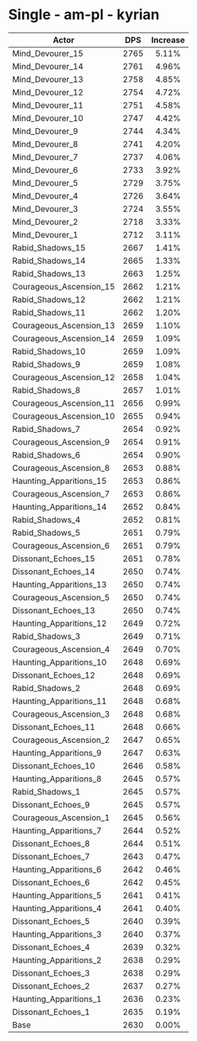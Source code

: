 # Single - am-pl - kyrian
| Actor | DPS | Increase |
|---|:---:|:---:|
|Mind_Devourer_15|2765|5.11%|
|Mind_Devourer_14|2761|4.96%|
|Mind_Devourer_13|2758|4.85%|
|Mind_Devourer_12|2754|4.72%|
|Mind_Devourer_11|2751|4.58%|
|Mind_Devourer_10|2747|4.42%|
|Mind_Devourer_9|2744|4.34%|
|Mind_Devourer_8|2741|4.20%|
|Mind_Devourer_7|2737|4.06%|
|Mind_Devourer_6|2733|3.92%|
|Mind_Devourer_5|2729|3.75%|
|Mind_Devourer_4|2726|3.64%|
|Mind_Devourer_3|2724|3.55%|
|Mind_Devourer_2|2718|3.33%|
|Mind_Devourer_1|2712|3.11%|
|Rabid_Shadows_15|2667|1.41%|
|Rabid_Shadows_14|2665|1.33%|
|Rabid_Shadows_13|2663|1.25%|
|Courageous_Ascension_15|2662|1.21%|
|Rabid_Shadows_12|2662|1.21%|
|Rabid_Shadows_11|2662|1.20%|
|Courageous_Ascension_13|2659|1.10%|
|Courageous_Ascension_14|2659|1.09%|
|Rabid_Shadows_10|2659|1.09%|
|Rabid_Shadows_9|2659|1.08%|
|Courageous_Ascension_12|2658|1.04%|
|Rabid_Shadows_8|2657|1.01%|
|Courageous_Ascension_11|2656|0.99%|
|Courageous_Ascension_10|2655|0.94%|
|Rabid_Shadows_7|2654|0.92%|
|Courageous_Ascension_9|2654|0.91%|
|Rabid_Shadows_6|2654|0.90%|
|Courageous_Ascension_8|2653|0.88%|
|Haunting_Apparitions_15|2653|0.86%|
|Courageous_Ascension_7|2653|0.86%|
|Haunting_Apparitions_14|2652|0.84%|
|Rabid_Shadows_4|2652|0.81%|
|Rabid_Shadows_5|2651|0.79%|
|Courageous_Ascension_6|2651|0.79%|
|Dissonant_Echoes_15|2651|0.78%|
|Dissonant_Echoes_14|2650|0.74%|
|Haunting_Apparitions_13|2650|0.74%|
|Courageous_Ascension_5|2650|0.74%|
|Dissonant_Echoes_13|2650|0.74%|
|Haunting_Apparitions_12|2649|0.72%|
|Rabid_Shadows_3|2649|0.71%|
|Courageous_Ascension_4|2649|0.70%|
|Haunting_Apparitions_10|2648|0.69%|
|Dissonant_Echoes_12|2648|0.69%|
|Rabid_Shadows_2|2648|0.69%|
|Haunting_Apparitions_11|2648|0.68%|
|Courageous_Ascension_3|2648|0.68%|
|Dissonant_Echoes_11|2648|0.66%|
|Courageous_Ascension_2|2647|0.65%|
|Haunting_Apparitions_9|2647|0.63%|
|Dissonant_Echoes_10|2646|0.58%|
|Haunting_Apparitions_8|2645|0.57%|
|Rabid_Shadows_1|2645|0.57%|
|Dissonant_Echoes_9|2645|0.57%|
|Courageous_Ascension_1|2645|0.56%|
|Haunting_Apparitions_7|2644|0.52%|
|Dissonant_Echoes_8|2644|0.51%|
|Dissonant_Echoes_7|2643|0.47%|
|Haunting_Apparitions_6|2642|0.46%|
|Dissonant_Echoes_6|2642|0.45%|
|Haunting_Apparitions_5|2641|0.41%|
|Haunting_Apparitions_4|2641|0.40%|
|Dissonant_Echoes_5|2640|0.39%|
|Haunting_Apparitions_3|2640|0.37%|
|Dissonant_Echoes_4|2639|0.32%|
|Haunting_Apparitions_2|2638|0.29%|
|Dissonant_Echoes_3|2638|0.29%|
|Dissonant_Echoes_2|2637|0.27%|
|Haunting_Apparitions_1|2636|0.23%|
|Dissonant_Echoes_1|2635|0.19%|
|Base|2630|0.00%|
